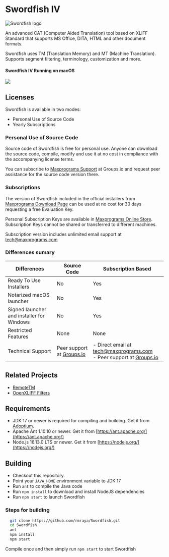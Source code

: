 # Swordfish IV

![Swordfish logo](https://www.maxprograms.com/images/swordfish_white.png)

An advanced CAT (Computer Aided Translation) tool based on XLIFF Standard that supports MS Office, DITA, HTML and other document formats.

Swordfish uses TM (Translation Memory) and MT (Machine Translation). Supports segment filtering, terminology, customization and more.

#### Swordfish IV Running on macOS

<a href="https://www.maxprograms.com/tutorials/TranslateFile.mp4"><img src="https://www.maxprograms.com/images/translateFile.png"></a>

## Licenses

Swordfish is available in two modes:

- Personal Use of Source Code
- Yearly Subscriptions

### Personal Use of Source Code

Source code of Swordfish is free for personal use. Anyone can download the source code, compile, modify and use it at no cost in compliance with the accompanying license terms.

You can subscribe to [Maxprograms Support](https://groups.io/g/maxprograms/) at Groups.io and request peer assistance for the source code version there.

### Subscriptions

The version of Swordfish included in the official installers from [Maxprograms Download Page](https://www.maxprograms.com/downloads/index.html) can be used at no cost for 30 days requesting a free Evaluation Key.

Personal Subscription Keys are available in  [Maxprograms Online Store](https://www.maxprograms.com/store/buy.html). Subscription Keys cannot be shared or transferred to different machines.

Subscription version includes unlimited email support at tech@maxprograms.com

### Differences sumary
Differences | Source Code | Subscription Based
-|----------- | -------------
Ready To Use Installers| No | Yes
Notarized macOS launcher| No | Yes
Signed launcher and installer for Windows | No | Yes
Restricted Features | None | None
Technical Support |  Peer support at  [Groups.io](https://groups.io/g/maxprograms/)| - Direct email at tech@maxprograms.com  <br> - Peer support at [Groups.io](https://groups.io/g/maxprograms/)


## Related Projects
- [RemoteTM](https://github.com/rmraya/RemoteTM)
- [OpenXLIFF Filters](https://github.com/rmraya/OpenXLIFF)

## Requirements

- JDK 17 or newer is required for compiling and building. Get it from [Adoptium](https://adoptium.net/).
- Apache Ant 1.10.10 or newer. Get it from [https://ant.apache.org/](https://ant.apache.org/)
- Node.js 16.13.0 LTS or newer. Get it from [https://nodejs.org/](https://nodejs.org/)

## Building

- Checkout this repository.
- Point your `JAVA_HOME` environment variable to JDK 17
- Run `ant` to compile the Java code
- Run `npm install` to download and install NodeJS dependencies
- Run `npm start` to launch Swordfish

### Steps for building

``` bash
  git clone https://github.com/rmraya/Swordfish.git
  cd Swordfish
  ant
  npm install
  npm start
```

Compile once and then simply run `npm start` to start Swordfish
